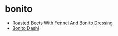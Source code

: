 # bonito

 * [Roasted Beets With Fennel And Bonito Dressing](index/r/roasted-beets-with-fennel-and-bonito-dressing.json)
 * [Bonito Dashi](index/b/bonito-dashi.json)
